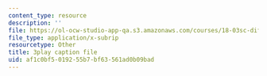 ```yaml
---
content_type: resource
description: ''
file: https://ol-ocw-studio-app-qa.s3.amazonaws.com/courses/18-03sc-differential-equations-fall-2011/af1c0bf5019255b7bf63561ad0b09bad_XbiEUwVQqVM.vtt
file_type: application/x-subrip
resourcetype: Other
title: 3play caption file
uid: af1c0bf5-0192-55b7-bf63-561ad0b09bad
---
```

